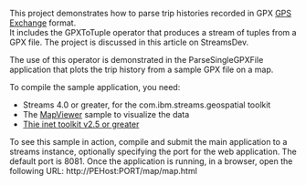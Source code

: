 This project  demonstrates how to parse trip histories recorded in GPX [GPS Exchange](http://www.topografix.com/gpx.asp) format.  
It includes the GPXToTuple operator that produces a stream of tuples from a GPX file.  The project is discussed in this article on StreamsDev.

 The use of this operator is demonstrated in the ParseSingleGPXFile application that plots the trip history from a sample GPX file on a map. 

 
To compile the sample application, you need:

- Streams 4.0 or greater, for the  com.ibm.streams.geospatial toolkit
- The [MapViewer](https://github.com/IBMStreams/samples/tree/master/MapViewerSample) sample to visualize the data
- [Thie inet toolkit v2.5 or greater](https://github.com/IBMStreams/streamsx.inet/releases)
  
  
To see this sample in action, compile and submit the main application to a streams instance, optionally specifying the port for the web application.  The default port is 8081.
Once the application is running, in a browser, open the following URL:  http://PEHost:PORT/map/map.html
 